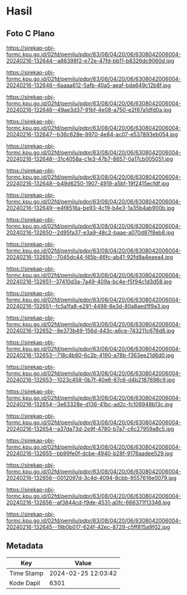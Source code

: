 # Hasil

## Foto C Plano

https://sirekap-obj-formc.kpu.go.id/02fd/pemilu/pdpr/63/08/04/20/06/6308042006004-20240216-132644--a86398f2-e72e-47fd-bb11-b8326dc9060d.jpg

https://sirekap-obj-formc.kpu.go.id/02fd/pemilu/pdpr/63/08/04/20/06/6308042006004-20240216-132646--6aaaa612-5afb-40a5-aeaf-bda649c12b8f.jpg

https://sirekap-obj-formc.kpu.go.id/02fd/pemilu/pdpr/63/08/04/20/06/6308042006004-20240216-132646--49ae3d37-91bf-4e08-a750-e2f87a1dfd0a.jpg

https://sirekap-obj-formc.kpu.go.id/02fd/pemilu/pdpr/63/08/04/20/06/6308042006004-20240216-132647--b36c628e-9970-4e84-ac07-e537893eb054.jpg

https://sirekap-obj-formc.kpu.go.id/02fd/pemilu/pdpr/63/08/04/20/06/6308042006004-20240216-132648--31c4058a-c1e3-47b7-8657-0a17cb005051.jpg

https://sirekap-obj-formc.kpu.go.id/02fd/pemilu/pdpr/63/08/04/20/06/6308042006004-20240216-132648--b49d6250-1907-4919-a5bf-19f2415ecfdf.jpg

https://sirekap-obj-formc.kpu.go.id/02fd/pemilu/pdpr/63/08/04/20/06/6308042006004-20240216-132649--e4f8516a-be93-4c19-b4e3-1a35b4ab900b.jpg

https://sirekap-obj-formc.kpu.go.id/02fd/pemilu/pdpr/63/08/04/20/06/6308042006004-20240216-132650--2d95fa37-e3a9-48c2-baae-a070d87f8eb8.jpg

https://sirekap-obj-formc.kpu.go.id/02fd/pemilu/pdpr/63/08/04/20/06/6308042006004-20240216-132650--7045dc44-f45b-46fc-ab41-92fd8a4eaea4.jpg

https://sirekap-obj-formc.kpu.go.id/02fd/pemilu/pdpr/63/08/04/20/06/6308042006004-20240216-132651--37410d3a-7a49-409a-bc4e-f5f94c1d3d58.jpg

https://sirekap-obj-formc.kpu.go.id/02fd/pemilu/pdpr/63/08/04/20/06/6308042006004-20240216-132651--fc5a1fa8-e291-4498-8e3d-80a8aed1f9a3.jpg

https://sirekap-obj-formc.kpu.go.id/02fd/pemilu/pdpr/63/08/04/20/06/6308042006004-20240216-132652--8e373b49-156d-443c-a6ce-743211c676d8.jpg

https://sirekap-obj-formc.kpu.go.id/02fd/pemilu/pdpr/63/08/04/20/06/6308042006004-20240216-132653--718c4b80-6c2b-4190-a78b-f363ee21d6d0.jpg

https://sirekap-obj-formc.kpu.go.id/02fd/pemilu/pdpr/63/08/04/20/06/6308042006004-20240216-132653--1023c458-0b7f-40e6-87c6-d4b2187698c9.jpg

https://sirekap-obj-formc.kpu.go.id/02fd/pemilu/pdpr/63/08/04/20/06/6308042006004-20240216-132654--3e63328e-d136-41bc-ad2c-fc106948b13c.jpg

https://sirekap-obj-formc.kpu.go.id/02fd/pemilu/pdpr/63/08/04/20/06/6308042006004-20240216-132654--a37da73d-2e9f-4780-b7a7-c6c27959a8c5.jpg

https://sirekap-obj-formc.kpu.go.id/02fd/pemilu/pdpr/63/08/04/20/06/6308042006004-20240216-132655--bb99fe0f-dcbe-4940-b28f-9176aadee529.jpg

https://sirekap-obj-formc.kpu.go.id/02fd/pemilu/pdpr/63/08/04/20/06/6308042006004-20240216-132656--0012097d-3c4d-4094-8cbb-9557616e0079.jpg

https://sirekap-obj-formc.kpu.go.id/02fd/pemilu/pdpr/63/08/04/20/06/6308042006004-20240216-132656--af3844cd-f9de-4531-a0fc-666371f13346.jpg

https://sirekap-obj-formc.kpu.go.id/02fd/pemilu/pdpr/63/08/04/20/06/6308042006004-20240216-132645--19b0b017-624f-42ec-8729-c5ff815a9f02.jpg


## Metadata

| Key        | Value               |
| ---------- | ------------------- |
| Time Stamp | 2024-02-25 12:03:42 |
| Kode Dapil | 6301                |



